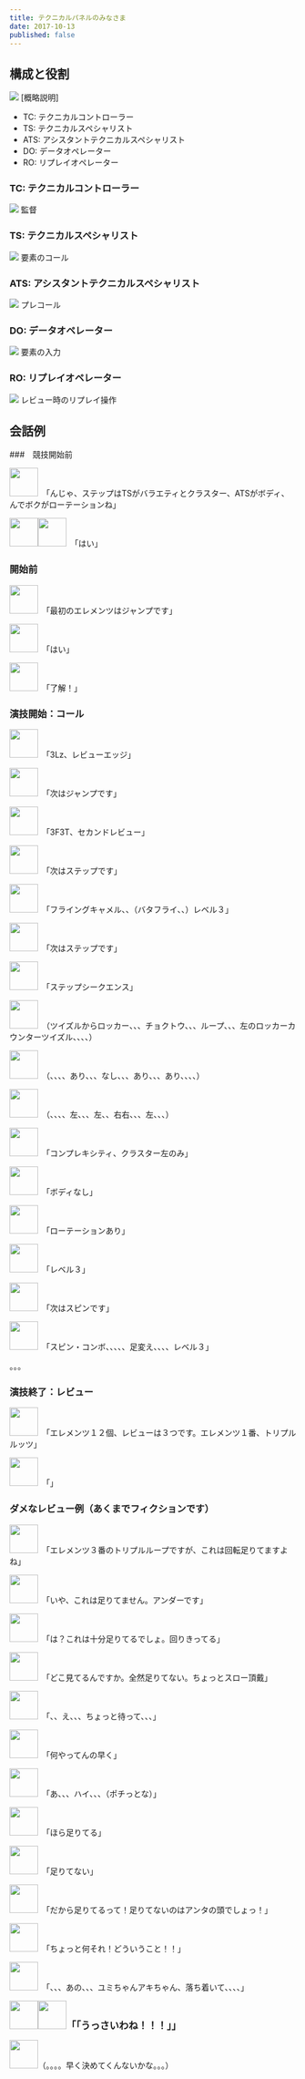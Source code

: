 ```yaml
---
title: テクニカルパネルのみなさま
date: 2017-10-13
published: false
---
```


## 構成と役割
![](images/technical_panel.png)
[概略説明]

- TC: テクニカルコントローラー
- TS: テクニカルスペシャリスト
- ATS: アシスタントテクニカルスペシャリスト
- DO: データオペレーター
- RO: リプレイオペレーター

### TC: テクニカルコントローラー
![](images/tc.png)
監督

### TS: テクニカルスペシャリスト
![](images/ts.png)
要素のコール


### ATS: アシスタントテクニカルスペシャリスト
![](images/ats.png)
プレコール

### DO: データオペレーター
![](images/do.png)
要素の入力

### RO: リプレイオペレーター
![](images/ro.png)
レビュー時のリプレイ操作

## 会話例
###　競技開始前
<p><img src="/images/tc_face.png" height="50"></img>　「んじゃ、ステップはTSがバラエティとクラスター、ATSがボディ、んでボクがローテーションね」</p>
<p><img src="/images/ats_face.png" height="50"></img><img src="/images/ts_face.png" height="50"></img>　「はい」</p>

### 開始前
<p><img src="/images/ats_face.png" height="50"></img>　「最初のエレメンツはジャンプです」</p>
<p><img src="/images/ts_face.png" height="50"></img>　「はい」</p>
<p><img src="/images/tc_face.png" height="50"></img>　「了解！」</p>

### 演技開始：コール
<p><img src="/images/ts_face.png" height="50"></img>　「3Lz、レビューエッジ」</p>
<p><img src="/images/ats_face.png" height="50"></img>　「次はジャンプです」</p>
<p><img src="/images/ts_face.png" height="50"></img>　「3F3T、セカンドレビュー」</p>
<p><img src="/images/ats_face.png" height="50"></img>　「次はステップです」</p>
<p><img src="/images/ts_face.png" height="50"></img>　「フライングキャメル、、（バタフライ、、）レベル３」</p>
<p><img src="/images/ats_face.png" height="50"></img>　「次はステップです」</p>
<p><img src="/images/ts_face.png" height="50"></img>　「ステップシークエンス」</p>
<p><img src="/images/ts_face.png" height="50"></img>　（ツイズルからロッカー、、、チョクトウ、、、ループ、、、左のロッカーカウンターツイズル、、、、）</p>
<p><img src="/images/ats_face.png" height="50"></img>　（、、、、あり、、、なし、、、あり、、、あり、、、、）</p>
<p><img src="/images/tc_face.png" height="50"></img>　（、、、、左、、、左、、右右、、、左、、、）</p>
<p><img src="/images/ts_face.png" height="50"></img>　「コンプレキシティ、クラスター左のみ」</p>
<p><img src="/images/ats_face.png" height="50"></img>　「ボディなし」</p>
<p><img src="/images/tc_face.png" height="50"></img>　「ローテーションあり」</p>
<p><img src="/images/ts_face.png" height="50"></img>　「レベル３」</p>

<p><img src="/images/ats_face.png" height="50"></img>　「次はスピンです」</p>
<p><img src="/images/ts_face.png" height="50"></img>　「スピン・コンボ、、、、、足変え、、、、レベル３」</p>
。。。

### 演技終了：レビュー

<p><img src="/images/do_face.png" height="50"></img>　「エレメンツ１２個、レビューは３つです。エレメンツ１番、トリプルルッツ」</p>
<p><img src="/images/ts_face.png" height="50"></img>　「」</p>

### ダメなレビュー例（あくまでフィクションです）
<p><img src="/images/ts_face.png" height="50"></img>　「エレメンツ３番のトリプルループですが、これは回転足りてますよね」</p>
<p><img src="/images/ats_face.png" height="50"></img>　「いや、これは足りてません。アンダーです」</p>
<p><img src="/images/ts_face.png" height="50"></img>　「は？これは十分足りてるでしょ。回りきってる」</p>
<p><img src="/images/ats_face.png" height="50"></img>　「どこ見てるんですか。全然足りてない。ちょっとスロー頂戴」</p>
<p><img src="/images/tc_face.png" height="50"></img>　「、、え、、、ちょっと待って、、、」</p>
<p><img src="/images/ats_face.png" height="50"></img>　「何やってんの早く」</p>
<p><img src="/images/ro_face.png" height="50"></img>　「あ、、、ハイ、、、（ポチっとな）」</p>
<p><img src="/images/ts_face.png" height="50"></img>　「ほら足りてる」</p>
<p><img src="/images/ats_face.png" height="50"></img>　「足りてない」</p>
<p><img src="/images/ts_face.png" height="50"></img>　「だから足りてるって！足りてないのはアンタの頭でしょっ！」</p>
<p><img src="/images/ats_face.png" height="50"></img>　「ちょっと何それ！どういうこと！！」</p>
<p><img src="/images/tc_face.png" height="50"></img>　「、、、あの、、、ユミちゃんアキちゃん、落ち着いて、、、、」</p>
<p><img src="/images/ts_face.png" height="50"></img><img src="/images/ats_face.png" height="50"></img><strong><big>「「うっさいわね！！！」」</big></strong></p>
<p><img src="/images/do_face.png" height="50"></img>（。。。。早く決めてくんないかな。。。）</p>


